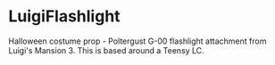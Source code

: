 # LuigiFlashlight
Halloween costume prop - Poltergust G-00 flashlight attachment from Luigi's Mansion 3.  This is based around a Teensy LC.
